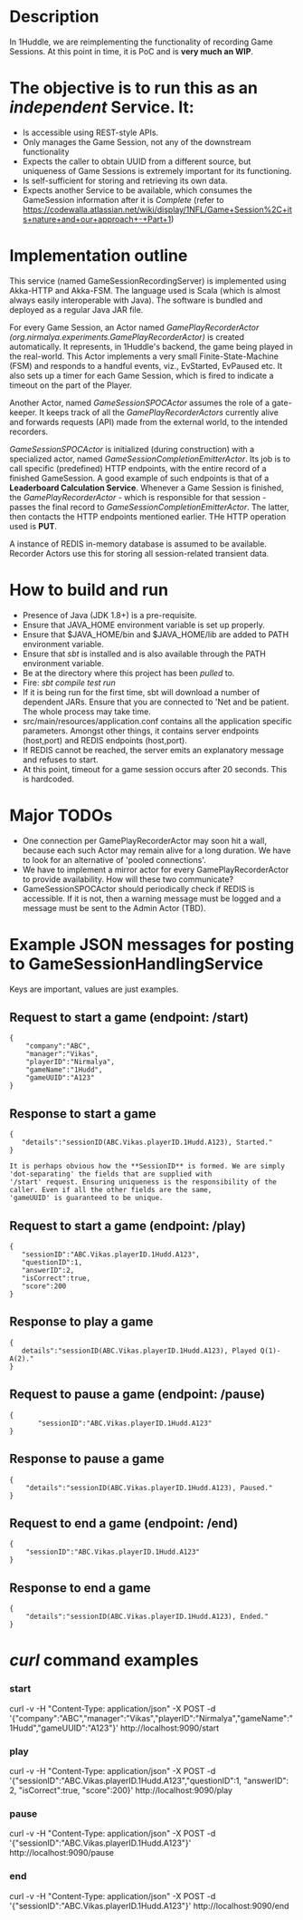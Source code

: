 
# Description
In 1Huddle, we are reimplementing the functionality of recording Game Sessions. At this point in time,
it is PoC and is **very much an WIP**.

# The objective is to run this as an _independent_ Service. It:

 *   Is accessible using REST-style APIs.
 *   Only manages the Game Session, not any of the downstream functionality
 *   Expects the caller to obtain UUID from a different source, but 
     uniqueness of Game Sessions is extremely important for its functioning.
 *   Is self-sufficient for storing and retrieving its own data.
 *   Expects another Service to be available, which consumes the GameSession information
     after it is *Complete* (refer to https://codewalla.atlassian.net/wiki/display/1NFL/Game+Session%2C+its+nature+and+our+approach+-+Part+1)

# Implementation outline

This service (named GameSessionRecordingServer) is implemented using Akka-HTTP and Akka-FSM. The language
used is Scala (which is almost always easily interoperable with Java). The software is bundled and deployed as 
a regular Java JAR file.

For every Game Session, an Actor named *GamePlayRecorderActor (org.nirmalya.experiments.GamePlayRecorderActor)* is created automatically. It represents, in 1Huddle's
backend, the game being played in the real-world. This Actor implements a very small Finite-State-Machine (FSM) and 
responds to a handful events, viz., EvStarted, EvPaused etc. It also sets up a timer for each Game Session, which is
fired to indicate a timeout on the part of the Player. 

Another Actor, named *GameSessionSPOCActor* assumes the role of a gate-keeper. It 
keeps track of all the *GamePlayRecorderActors* currently alive and forwards requests (API) 
made from the external world, to the intended recorders.

*GameSessionSPOCActor* is initialized (during construction) with a specialized actor, named
_GameSessionCompletionEmitterActor_. Its job is to call specific (predefined) HTTP endpoints, with the entire
record of a finished GameSession. A good example of such endpoints is that of a **Leaderboard Calculation Service**.
Whenever a Game Session is finished, the _GamePlayRecorderActor_ - which is responsible for that session - passes
the final record to _GameSessionCompletionEmitterActor_. The latter, then contacts the HTTP endpoints mentioned 
earlier. THe HTTP operation used is **PUT**. 

A instance of REDIS in-memory database is assumed to be available. Recorder Actors use this for storing all
session-related transient data.

# How to build and run
* Presence of Java (JDK 1.8+) is a pre-requisite.
* Ensure that JAVA_HOME environment variable is set up properly.
* Ensure that $JAVA_HOME/bin and $JAVA_HOME/lib are added to PATH environment variable.
* Ensure that _sbt_ is installed and is also available through the PATH environment variable.
* Be at the directory where this project has been _pulled_ to.
* Fire: _sbt compile test run_
* If it is being run for the first time, sbt will download a number of dependent JARs. Ensure that you are connected to
 'Net and be patient. The whole process may take time.
* src/main/resources/application.conf contains all the application specific parameters. Amongst other things, it contains
  server endpoints (host,port) and REDIS endpoints (host,port).
* If REDIS cannot be reached, the server emits an explanatory message and refuses to start.  
* At this point, timeout for a game session occurs after 20 seconds. This is hardcoded.

#   Major TODOs
*   One connection per GamePlayRecorderActor may soon hit a wall, 
because each such Actor may remain alive for a long duration. We have
to look for an alternative of 'pooled connections'.
*   We have to implement a mirror actor for every GamePlayRecorderActor
to provide availability. How will these two communicate?
*   GameSessionSPOCActor should periodically check if REDIS is accessible.
If it is not, then a warning message must be logged and a message must
be sent to the Admin Actor (TBD). 

#   Example JSON messages for posting to GameSessionHandlingService

Keys are important, values are just examples.

##  Request to start a game (endpoint:  /start)
    {
        "company":"ABC",
        "manager":"Vikas",
        "playerID":"Nirmalya",
        "gameName":"1Hudd",
        "gameUUID":"A123"
    }
    
##  Response to start a game
    
    {
       "details":"sessionID(ABC.Vikas.playerID.1Hudd.A123), Started."
    }
    
    It is perhaps obvious how the **SessionID** is formed. We are simply 'dot-separating' the fields that are supplied with
    '/start' request. Ensuring uniqueness is the responsibility of the caller. Even if all the other fields are the same,
    'gameUUID' is guaranteed to be unique. 

##  Request to start a game (endpoint:  /play)
    {
       "sessionID":"ABC.Vikas.playerID.1Hudd.A123",
       "questionID":1,
       "answerID":2,
       "isCorrect":true,
       "score":200
    }

##  Response to play a game

    {
       details":"sessionID(ABC.Vikas.playerID.1Hudd.A123), Played Q(1)-A(2)."
    }
    
##  Request to pause a game (endpoint: /pause)
    
    {
           "sessionID":"ABC.Vikas.playerID.1Hudd.A123"
    }
    
##  Response to pause a game

    {
        "details":"sessionID(ABC.Vikas.playerID.1Hudd.A123), Paused."
    }
    
##  Request to end a game (endpoint: /end)
     
    {
        "sessionID":"ABC.Vikas.playerID.1Hudd.A123"
    }
    
## Response to end a game
    
    {
        "details":"sessionID(ABC.Vikas.playerID.1Hudd.A123), Ended."
    }


# _curl_ command examples

### start
curl -v -H "Content-Type: application/json" -X POST -d '{"company":"ABC","manager":"Vikas","playerID":"Nirmalya","gameName":"1Hudd","gameUUID":"A123"}' http://localhost:9090/start

### play
curl -v -H "Content-Type: application/json" -X POST -d '{"sessionID":"ABC.Vikas.playerID.1Hudd.A123","questionID":1, "answerID": 2, "isCorrect":true, "score":200}' http://localhost:9090/play

### pause
curl -v -H "Content-Type: application/json" -X POST -d '{"sessionID":"ABC.Vikas.playerID.1Hudd.A123"}' http://localhost:9090/pause

### end
curl -v -H "Content-Type: application/json" -X POST -d '{"sessionID":"ABC.Vikas.playerID.1Hudd.A123"}' http://localhost:9090/end